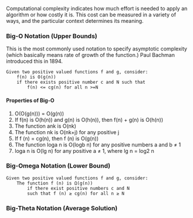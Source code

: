 Computational complexity indicates how much effort is needed to apply an algorithm or how costly it is. This cost can be measured in a variety of ways, and the particular context determines its meaning. 
### Big-O Notation (Upper Bounds)
This is the most commonly used notation to specify asymptotic complexity (which basically means rate of growth of the function.) Paul Bachman introduced this in 1894. 

```
Given two positive valued functions f and g, consider:
	f(n) is O(g(n)) 
	if there exists positive number c and N such that
		f(n) <= cg(n) for all n >=N
```

#### Properties of Big-O
1. O(O(g(n))) = O(g(n))
2. If f(n) is O(h(n)) and g(n) is O(h(n)), then f(n) + g(n) is O(h(n))
3. The function ank is O(nk)
4. The function nk is O(nk+j) for any positive j
5. If f (n) = cg(n), then f (n) is O(g(n))
6. The function loga n is O(logb n) for any positive numbers a and b ≠ 1
7. loga n is O(lg n) for any positive a ≠ 1, where lg n = log2 n

### Big-Omega Notation (Lower Bound)
```
Given two positive valued functions f and g, consider:
	The function f (n) is Ω(g(n)) 
		if there exist positive numbers c and N
		such that f (n) ≥ cg(n) for all n ≥ N
```

### Big-Theta Notation (Average Solution)
